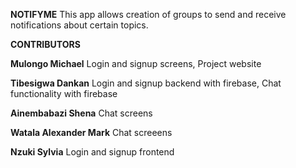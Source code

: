 **NOTIFYME**
This app allows creation of groups to send and receive notifications about certain topics.

**CONTRIBUTORS**


**Mulongo Michael**	           Login and signup screens, Project website

**Tibesigwa Dankan**    	     Login and signup backend with firebase, Chat functionality with firebase

**Ainembabazi Shena**   	     Chat screens

**Watala Alexander Mark**	     Chat screeens

**Nzuki Sylvia**	             Login and signup frontend
